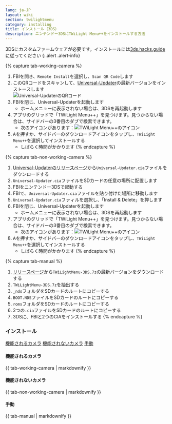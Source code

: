 ```yaml
---
lang: ja-JP
layout: wiki
section: twilightmenu
category: installing
title: インストール（3DS）
description: ニンテンドー3DSにTWiLight Menu++をインストールする方法
---
```


3DSにカスタムファームウェアが必要です。インストールには[3ds.hacks.guide](https://3ds.hacks.guide)に従ってください
{:.alert .alert-info}

{% capture tab-working-camera %}
1. FBIを開き、`Remote Install`を選択し、`Scan QR Code`します
1. このQRコードをスキャンして、[Universal-Updater](https://github.com/Universal-Team/Universal-Updater)の最新バージョンをインストースします<br> ![Universal-UpdaterのQRコード](https://db.universal-team.net/assets/images/qr/universal-updater.cia.png)
1. FBIを閉じ、Universal-Updaterを起動します
   - ホームメニューに表示されない場合は、3DSを再起動します
1. アプリのグリッドで「TWiLight Menu++」を見つけます。見つからない場合は、サイドバーの3番目のダブで検索できます。
   - 次のアイコンがあります：![TWiLight Menu++のアイコン](https://raw.githubusercontent.com/DS-Homebrew/TWiLightMenu/master/booter/icon.bmp)
1. <kbd class="face">A</kbd>を押すか、サイドバーのダウンロードアイコンをタップし、`TWiLight Menu++`を選択してインストールする
   - しばらく時間がかかります
{% endcapture %}

{% capture tab-non-working-camera %}
1. [Universal-Updaterのリリースページ](https://github.com/Universal-Team/Universal-Updater/releases)から`Universal-Updater.cia`ファイルをダウンロードする
1. `Universal-Updater.cia`ファイルをSDカードの任意の場所に配置します
1. FBIをニンテンドー3DSで起動する
1. FBIで、`Universal-Updater.cia`ファイルを貼り付けた場所に移動します
1. `Universal-Updater.cia`ファィルを選択し、「Install & Delete」を押します
1. FBIを閉じ、Universal-Updaterを起動します
   - ホームメニューに表示されない場合は、3DSを再起動します
1. アプリのグリッドで「TWiLight Menu++」を見つけます。見つからない場合は、サイドバーの3番目のダブで検索できます。
   - 次のアイコンがあります：![TWiLight Menu++のアイコン](https://raw.githubusercontent.com/DS-Homebrew/TWiLightMenu/master/booter/icon.bmp)
1. <kbd class="face">A</kbd>を押すか、サイドバーのダウンロードアイコンをタップし、`TWiLight Menu++`を選択してインストールする
   - しばらく時間がかかります
{% endcapture %}

{% capture tab-manual %}
1. [リリースページ](https://github.com/DS-Homebrew/TWiLightMenu/releases)から`TWiLightMenu-3DS.7z`の最新バージョンをダウンロードする
1. `TWiLightMenu-3DS.7z`を抽出する
1. `_nds`フォルダをSDカードのルートにコピーする
1. `BOOT.NDS`ファイルをSDカードのルートにコピーする
1. `roms`フォルダをSDカードのルートにコピーする
1. 2つの`.cia`ファイルをSDカードのルートにコピーする
1. 3DSに、FBIと2つのCIAをインストールする
{% endcapture %}

### インストール

<div class="tab-container">
   <div class="pb-3">
      <a class="tab-link btn btn-outline-secondary tab-default" href="#tab-working-camera" onclick="openTab(event, event.currentTarget)" data-tab-name="working-camera">機能されるカメラ</a>
      <a class="tab-link btn btn-outline-secondary" href="#tab-non-working-camera" onclick="openTab(event, event.currentTarget)" data-tab-name="non-working-camera">機能されないカメラ</a>
      <a class="tab-link btn btn-outline-secondary" href="#tab-manual" onclick="openTab(event, event.currentTarget)" data-tab-name="manual">手動</a>
   </div>
   <div id="tab-working-camera">
      <noscript><h4>機能されるカメラ</h4></noscript>
      {{ tab-working-camera | markdownify }}
   </div>
   <div id="tab-non-working-camera">
      <noscript><h4>機能されないカメラ</h4></noscript>
      {{ tab-non-working-camera | markdownify }}
   </div>
   <div id="tab-manual">
      <noscript><h4>手動</h4></noscript>
      {{ tab-manual | markdownify }}
   </div>
</div>
